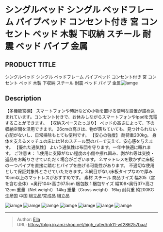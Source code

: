 # シングルベッド シングル ベッドフレーム パイプベッド コンセント付き 宮 コンセント ベッド 木製 下収納 スチール 耐震 ベッド パイプ 金属


## PRODUCT TITLE 

シングルベッド シングル ベッドフレーム パイプベッド コンセント付き 宮 コンセント ベッド 木製 下収納 スチール 耐震 ベッド パイプ 金属![iamge](https://b2bfiles1.gigab2b.cn/image/wkseller/303/20211214_d16997d5f3588fcc4505a38055090fa8.jpg)

## Description

【多機能宮棚】
スマートフォンや時計などの小物を置ける便利な設置が詰め込まれています。コンセント付きで、お休みしながらスマートフォンやipadを充電することができます。
【収納スペースたっぷり】
ベッドの高さによって、下の収納空間を活用できます。 26cmの高さは、物が落ちていても、見つけられない心配がないし、日常掃除もとても便利です。
【安心の強度】
耐荷重200kg。 身体を支えるメッチュの床には14のスチール製のバーで支えて、安心感を与えます。
【優れた通気性】
よいう通気性は布団を守ります。一年中快適に眠れます。
ご注意★：
1.使用に支障がない程度の小傷や擦れ凹み、剥がれ等は交換・返品をお断りさせていただく場合がございます。
2.マットレスを敷かずに床板の一つパイプを直接に踏むとパイプを曲げる可能性があります。
不適切な使用として保証対象外とさせていただきます。3.網目がない床板タイプなので厚み10cm以上のマットレスがおすすめです。
素材	スチール
商品サイズ	幅205（宮を含む全体）×奥行104×高さ67.5cm
梱包数	1
梱包サイズ	幅109×奥行37×高さ12cm
重量（Net weight）	14kg
重量（Gross weight）	16kg
耐荷重	約200KG
生産国	中国
組立品/完成品	組立品




![iamge](https://b2bfiles1.gigab2b.cn/image/wkseller/303/20211219_329a03d02836e30f6dbae6a87d44a685.jpg)
![iamge](https://b2bfiles1.gigab2b.cn/image/wkseller/303/20211219_26ad722928f9cacface0b70367829564.jpg)
![iamge](https://b2bfiles1.gigab2b.cn/image/wkseller/303/20211219_81abbfb5b8522d36a91ebecde2ae5272.jpg)
![iamge](https://b2bfiles1.gigab2b.cn/image/wkseller/303/20211219_4043f7b2b7520cf237e73c8568755216.jpg)
![iamge](https://b2bfiles1.gigab2b.cn/image/wkseller/303/20211219_c7d1bb3344f1efef92a82205e643aa36.jpg)
![iamge](https://b2bfiles1.gigab2b.cn/image/wkseller/303/20211219_d7a399709fb4b09b3b4fa8cfb31cd317.jpg)
![iamge](https://b2bfiles1.gigab2b.cn/image/wkseller/303/20211214_27713b389da36de4b9a997a9c3d11a0c.jpg)


---

> Author: [Ella](https://blog.jp.amzshop.net/)  
> URL: https://blog.jp.amzshop.net/high_rated/n511-wf286257baa/  

